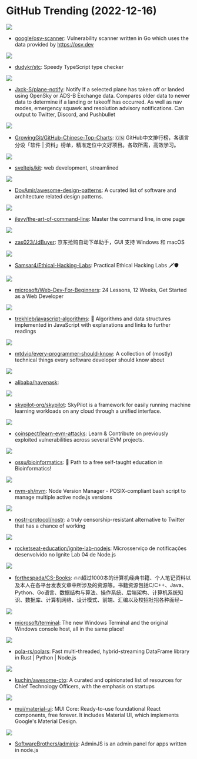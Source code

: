 # GitHub Trending (2022-12-16)

![](https://img.shields.io/badge/Go-New%20405-green?style=flat-square&logo=appveyor)
- [google/osv-scanner](https://github.com/google/osv-scanner): Vulnerability scanner written in Go which uses the data provided by https://osv.dev

![](https://img.shields.io/badge/Rust-New%20250-green?style=flat-square&logo=appveyor)
- [dudykr/stc](https://github.com/dudykr/stc): Speedy TypeScript type checker

![](https://img.shields.io/badge/Python-New%2059-green?style=flat-square&logo=appveyor)
- [Jxck-S/plane-notify](https://github.com/Jxck-S/plane-notify): Notify If a selected plane has taken off or landed using OpenSky or ADS-B Exchange data. Compares older data to newer data to determine if a landing or takeoff has occurred. As well as nav modes, emergency squawk and resolution advisory notifications. Can output to Twitter, Discord, and Pushbullet

![](https://img.shields.io/badge/Java-New%20971-green?style=flat-square&logo=appveyor)
- [GrowingGit/GitHub-Chinese-Top-Charts](https://github.com/GrowingGit/GitHub-Chinese-Top-Charts): 🇨🇳 GitHub中文排行榜，各语言分设「软件 | 资料」榜单，精准定位中文好项目。各取所需，高效学习。

![](https://img.shields.io/badge/JavaScript-New%20128-green?style=flat-square&logo=appveyor)
- [sveltejs/kit](https://github.com/sveltejs/kit): web development, streamlined

![](https://img.shields.io/badge/none-New%20636-green?style=flat-square&logo=appveyor)
- [DovAmir/awesome-design-patterns](https://github.com/DovAmir/awesome-design-patterns): A curated list of software and architecture related design patterns.

![](https://img.shields.io/badge/none-New%20222-green?style=flat-square&logo=appveyor)
- [jlevy/the-art-of-command-line](https://github.com/jlevy/the-art-of-command-line): Master the command line, in one page

![](https://img.shields.io/badge/Python-New%2077-green?style=flat-square&logo=appveyor)
- [zas023/JdBuyer](https://github.com/zas023/JdBuyer): 京东抢购自动下单助手，GUI 支持 Windows 和 macOS

![](https://img.shields.io/badge/none-New%20137-green?style=flat-square&logo=appveyor)
- [Samsar4/Ethical-Hacking-Labs](https://github.com/Samsar4/Ethical-Hacking-Labs): Practical Ethical Hacking Labs 🗡🛡

![](https://img.shields.io/badge/JavaScript-New%20175-green?style=flat-square&logo=appveyor)
- [microsoft/Web-Dev-For-Beginners](https://github.com/microsoft/Web-Dev-For-Beginners): 24 Lessons, 12 Weeks, Get Started as a Web Developer

![](https://img.shields.io/badge/JavaScript-New%20202-green?style=flat-square&logo=appveyor)
- [trekhleb/javascript-algorithms](https://github.com/trekhleb/javascript-algorithms): 📝 Algorithms and data structures implemented in JavaScript with explanations and links to further readings

![](https://img.shields.io/badge/none-New%20146-green?style=flat-square&logo=appveyor)
- [mtdvio/every-programmer-should-know](https://github.com/mtdvio/every-programmer-should-know): A collection of (mostly) technical things every software developer should know about

![](https://img.shields.io/badge/C%2B%2B-New%2072-green?style=flat-square&logo=appveyor)
- [alibaba/havenask](https://github.com/alibaba/havenask): 

![](https://img.shields.io/badge/Python-New%2096-green?style=flat-square&logo=appveyor)
- [skypilot-org/skypilot](https://github.com/skypilot-org/skypilot): SkyPilot is a framework for easily running machine learning workloads on any cloud through a unified interface.

![](https://img.shields.io/badge/Solidity-New%2079-green?style=flat-square&logo=appveyor)
- [coinspect/learn-evm-attacks](https://github.com/coinspect/learn-evm-attacks): Learn & Contribute on previously exploited vulnerabilities across several EVM projects.

![](https://img.shields.io/badge/none-New%2050-green?style=flat-square&logo=appveyor)
- [ossu/bioinformatics](https://github.com/ossu/bioinformatics): 🔬 Path to a free self-taught education in Bioinformatics!

![](https://img.shields.io/badge/Shell-New%2034-green?style=flat-square&logo=appveyor)
- [nvm-sh/nvm](https://github.com/nvm-sh/nvm): Node Version Manager - POSIX-compliant bash script to manage multiple active node.js versions

![](https://img.shields.io/badge/none-New%20151-green?style=flat-square&logo=appveyor)
- [nostr-protocol/nostr](https://github.com/nostr-protocol/nostr): a truly censorship-resistant alternative to Twitter that has a chance of working

![](https://img.shields.io/badge/TypeScript-New%2035-green?style=flat-square&logo=appveyor)
- [rocketseat-education/ignite-lab-nodejs](https://github.com/rocketseat-education/ignite-lab-nodejs): Microsserviço de notificações desenvolvido no Ignite Lab 04 de Node.js

![](https://img.shields.io/badge/none-New%20149-green?style=flat-square&logo=appveyor)
- [forthespada/CS-Books](https://github.com/forthespada/CS-Books): 🔥🔥超过1000本的计算机经典书籍、个人笔记资料以及本人在各平台发表文章中所涉及的资源等。书籍资源包括C/C++、Java、Python、Go语言、数据结构与算法、操作系统、后端架构、计算机系统知识、数据库、计算机网络、设计模式、前端、汇编以及校招社招各种面经~

![](https://img.shields.io/badge/C%2B%2B-New%2026-green?style=flat-square&logo=appveyor)
- [microsoft/terminal](https://github.com/microsoft/terminal): The new Windows Terminal and the original Windows console host, all in the same place!

![](https://img.shields.io/badge/Rust-New%20210-green?style=flat-square&logo=appveyor)
- [pola-rs/polars](https://github.com/pola-rs/polars): Fast multi-threaded, hybrid-streaming DataFrame library in Rust | Python | Node.js

![](https://img.shields.io/badge/none-New%2074-green?style=flat-square&logo=appveyor)
- [kuchin/awesome-cto](https://github.com/kuchin/awesome-cto): A curated and opinionated list of resources for Chief Technology Officers, with the emphasis on startups

![](https://img.shields.io/badge/JavaScript-New%2064-green?style=flat-square&logo=appveyor)
- [mui/material-ui](https://github.com/mui/material-ui): MUI Core: Ready-to-use foundational React components, free forever. It includes Material UI, which implements Google's Material Design.

![](https://img.shields.io/badge/TypeScript-New%2030-green?style=flat-square&logo=appveyor)
- [SoftwareBrothers/adminjs](https://github.com/SoftwareBrothers/adminjs): AdminJS is an admin panel for apps written in node.js

